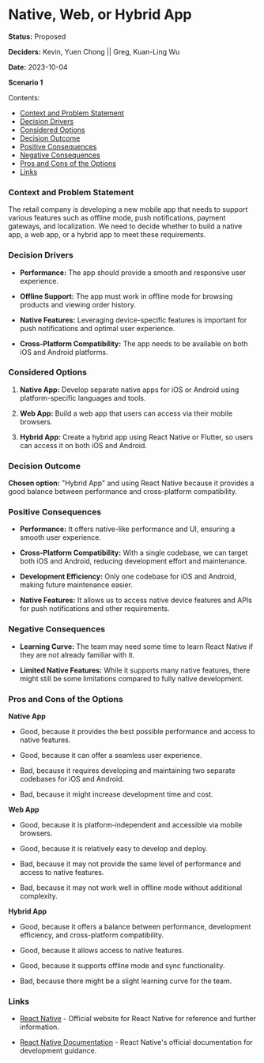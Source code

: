 # Native, Web, or Hybrid App

**Status:** Proposed

**Deciders:** Kevin, Yuen Chong || Greg, Kuan-Ling Wu

**Date:** 2023-10-04

**Scenario 1**

Contents:

- [Context and Problem Statement](#context-and-problem-statement)
- [Decision Drivers](#decision-drivers)
- [Considered Options](#considered-options)
- [Decision Outcome](#decision-outcome)
- [Positive Consequences](#positive-consequences)
- [Negative Consequences](#negative-consequences)
- [Pros and Cons of the Options](#pros-and-cons-of-the-options)
- [Links](#links)

### Context and Problem Statement

The retail company is developing a new mobile app that needs to support various features such as offline mode, push notifications, payment gateways, and localization. We need to decide whether to build a native app, a web app, or a hybrid app to meet these requirements.

### Decision Drivers

- **Performance:** The app should provide a smooth and responsive user experience.

- **Offline Support:** The app must work in offline mode for browsing products and viewing order history.

- **Native Features:** Leveraging device-specific features is important for push notifications and optimal user experience.

- **Cross-Platform Compatibility:** The app needs to be available on both iOS and Android platforms.

### Considered Options

1. **Native App:** Develop separate native apps for iOS or Android using platform-specific languages and tools.

2. **Web App:** Build a web app that users can access via their mobile browsers.

3. **Hybrid App:** Create a hybrid app using React Native or Flutter, so users can access it on both iOS and Android.

### Decision Outcome

**Chosen option:** "Hybrid App" and using React Native because it provides a good balance between performance and cross-platform compatibility.

### Positive Consequences

- **Performance:** It offers native-like performance and UI, ensuring a smooth user experience.

- **Cross-Platform Compatibility:** With a single codebase, we can target both iOS and Android, reducing development effort and maintenance.

- **Development Efficiency:** Only one codebase for iOS and Android, making future maintenance easier.

- **Native Features:** It allows us to access native device features and APIs for push notifications and other requirements.

### Negative Consequences

- **Learning Curve:** The team may need some time to learn React Native if they are not already familiar with it.

- **Limited Native Features:** While it supports many native features, there might still be some limitations compared to fully native development.

### Pros and Cons of the Options

**Native App**

- Good, because it provides the best possible performance and access to native features.

- Good, because it can offer a seamless user experience.

- Bad, because it requires developing and maintaining two separate codebases for iOS and Android.

- Bad, because it might increase development time and cost.

**Web App**

- Good, because it is platform-independent and accessible via mobile browsers.

- Good, because it is relatively easy to develop and deploy.

- Bad, because it may not provide the same level of performance and access to native features.

- Bad, because it may not work well in offline mode without additional complexity.

**Hybrid App**

- Good, because it offers a balance between performance, development efficiency, and cross-platform compatibility.

- Good, because it allows access to native features.

- Good, because it supports offline mode and sync functionality.

- Bad, because there might be a slight learning curve for the team.

### Links

- [React Native](https://reactnative.dev/) - Official website for React Native for reference and further information.

- [React Native Documentation](https://reactnative.dev/docs/getting-started) - React Native's official documentation for development guidance.
